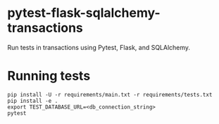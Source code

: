 # pytest-flask-sqlalchemy-transactions

Run tests in transactions using Pytest, Flask, and SQLAlchemy.

# Running tests

```
pip install -U -r requirements/main.txt -r requirements/tests.txt
pip install -e .
export TEST_DATABASE_URL=<db_connection_string>
pytest
```
